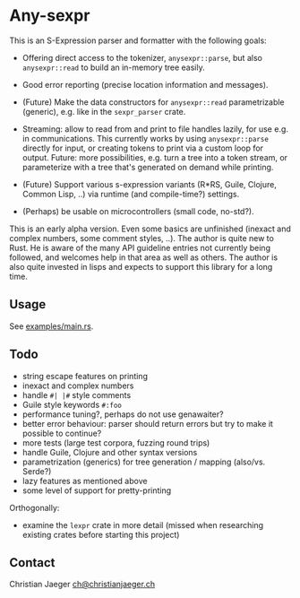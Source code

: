 # Any-sexpr

This is an S-Expression parser and formatter with the following goals:

* Offering direct access to the tokenizer, `anysexpr::parse`, but also
  `anysexpr::read` to build an in-memory tree easily.

* Good error reporting (precise location information and
  messages).

* (Future) Make the data constructors for `anysexpr::read`
  parametrizable (generic), e.g. like in the `sexpr_parser` crate.

* Streaming: allow to read from and print to file handles lazily, for
  use e.g. in communications. This currently works by using
  `anysexpr::parse` directly for input, or creating tokens to print
  via a custom loop for output. Future: more possibilities, e.g. turn
  a tree into a token stream, or parameterize with a tree that's
  generated on demand while printing.

* (Future) Support various s-expression variants (R*RS, Guile, Clojure,
  Common Lisp, ..) via runtime (and compile-time?) settings.

* (Perhaps) be usable on microcontrollers (small code, no-std?).

This is an early alpha version. Even some basics are unfinished
(inexact and complex numbers, some comment styles, ..).
The author is quite new to Rust. He is aware of the many API
guideline entries not currently being followed, and welcomes help in
that area as well as others. The author is also quite invested in
lisps and expects to support this library for a long time.

## Usage

See [examples/main.rs](examples/main.rs).

## Todo

* string escape features on printing
* inexact and complex numbers
* handle `#| |#` style comments
* Guile style keywords `#:foo`
* performance tuning?, perhaps do not use genawaiter?
* better error behaviour: parser should return errors but try to make
  it possible to continue?
* more tests (large test corpora, fuzzing round trips)
* handle Guile, Clojure and other syntax versions
* parametrization (generics) for tree generation / mapping (also/vs. Serde?)
* lazy features as mentioned above
* some level of support for pretty-printing

Orthogonally:

* examine the `lexpr` crate in more detail (missed when researching
  existing crates before starting this project)

## Contact

Christian Jaeger <ch@christianjaeger.ch>


